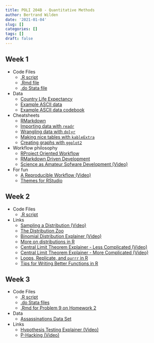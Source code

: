 ```yaml
---
title: POLI 204B - Quantitative Methods
author: Bertrand Wilden
date: '2021-01-04'
slug: []
categories: []
tags: []
draft: false
---
```


## Week 1
- Code Files
  - [.R script](/code/lab1.R)
  - [.Rmd file](/code/lab1.Rmd)
  - [.do Stata file](/code/Lab1_Stata.do)
- Data
  - [Country Life Expectancy](/data/lifeexp.csv)
  - [Example ASCII data](/data/07050-0001-Data-card_image.txt)
  - [Example ASCII data codebook](/docs/07050-0001-Codebook-card_image.pdf)
- Cheatsheets
  - [RMarkdown](/docs/rmarkdown-2.0.pdf)
  - [Importing data with `readr`](/docs/data-import.pdf)
  - [Wrangling data with `dplyr`](/docs/data-transformation.pdf)
  - [Making nice tables with `kableExtra`](https://haozhu233.github.io/kableExtra/awesome_table_in_html.html)
  - [Creating graphs with `ggplot2`](/docs/ggplot2-cheatsheet-2.1.pdf)
- Workflow philosophy
  - [RProject Oriented Workflow](https://www.tidyverse.org/blog/2017/12/workflow-vs-script/)
  - [RMarkdown Driven Development](https://emilyriederer.netlify.app/post/rmarkdown-driven-development/)
  - [Science as Amateur Sofware Development (Video)](https://www.youtube.com/watch?v=zwRdO9_GGhY&ab_channel=RichardMcElreath)
- For fun
  - [A Reproducible Workflow (Video)](https://www.youtube.com/watch?v=s3JldKoA0zw&feature=emb_title&ab_channel=bartomeuslab)
  - [Themes for RStudio](https://github.com/gadenbuie/rsthemes)
  
  
## Week 2
- Code Files
  - [.R script](/code/lab2.R)
- Links
  - [Sampling a Distribution (Video)](https://www.youtube.com/watch?v=XLCWeSVzHUU&list=PLblh5JKOoLUK0FLuzwntyYI10UQFUhsY9&index=7&ab_channel=StatQuestwithJoshStarmer)
  - [The Distribution Zoo](https://ben18785.shinyapps.io/distribution-zoo/)
  - [Binomial Distribution Explainer (Video)](https://www.youtube.com/watch?v=8idr1WZ1A7Q&ab_channel=3Blue1Brown)
  - [More on distributions in R](https://www.econometrics-with-r.org/2-1-random-variables-and-probability-distributions.html)
  - [Central Limit Theorem Explainer - Less Complicated (Video)](https://www.youtube.com/watch?v=YAlJCEDH2uY&list=PLblh5JKOoLUK0FLuzwntyYI10UQFUhsY9&index=18&ab_channel=StatQuestwithJoshStarmer)
  - [Central Limit Theorem Explainer - More Complicated (Video)](https://www.youtube.com/watch?v=RzxYTQKjdTo&ab_channel=BenLambert)
  - [Loops, Replicate, and `purrr` in R](https://aosmith.rbind.io/2018/06/05/a-closer-look-at-replicate-and-purrr/)
  - [Tips for Writing Better Functions in R](https://debruine.github.io/posts/function-tips/)
  
  
## Week 3
- Code Files
  - [.R script](/code/lab3.R)
  - [.do Stata files](/code/Lab3_Stata.do)
  - [.Rmd for Problem 9 on Homework 2](/code/homework2_solutions.Rmd)
- Data
  - [Assassinations Data Set](/data/05208-0001-Data.txt)
- Links
  - [Hypothesis Testing Explainer (Video)](https://www.youtube.com/watch?v=0oc49DyA3hU&list=PLblh5JKOoLUK0FLuzwntyYI10UQFUhsY9&index=8&ab_channel=StatQuestwithJoshStarmer)
  - [P-Hacking (Video)](https://www.youtube.com/watch?v=HDCOUXE3HMM&list=PLblh5JKOoLUK0FLuzwntyYI10UQFUhsY9&index=12&ab_channel=StatQuestwithJoshStarmer)